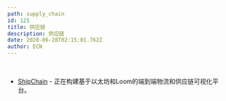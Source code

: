 ```yaml
---
path: supply_chain
id: 125
title: 供应链
description: 供应链
date: 2020-06-28T02:15:01.762Z
author: ECN
---
```


<br/>

* [ShipChain](https://www.shipchain.io/) - 正在构建基于以太坊和Loom的端到端物流和供应链可视化平台。



